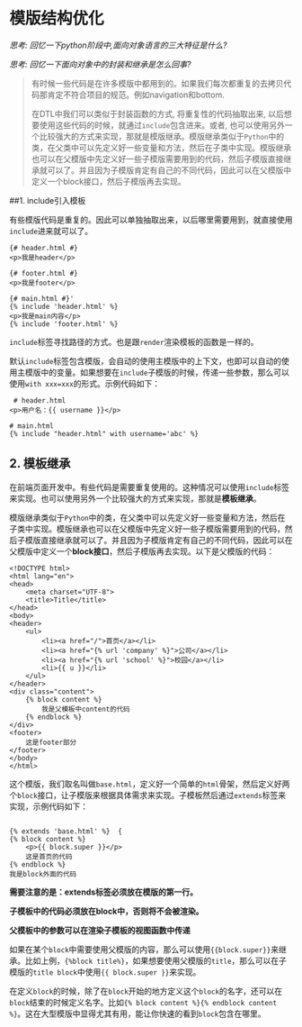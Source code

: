 # 模版结构优化

*思考: 回忆一下python阶段中,面向对象语言的三大特征是什么?*

*思考: 回忆一下面向对象中的封装和继承是怎么回事?*

> 有时候一些代码是在许多模版中都用到的。如果我们每次都重复的去拷贝代码那肯定不符合项目的规范。例如navigation和bottom.
>
> 在DTL中我们可以类似于封装函数的方式, 将重复性的代码抽取出来, 以后想要使用这些代码的时候，就通过`include`包含进来。或者, 也可以使用另外一个比较强大的方式来实现，那就是模版继承。模版继承类似于`Python`中的类，在父类中可以先定义好一些变量和方法，然后在子类中实现。模版继承也可以在父模版中先定义好一些子模版需要用到的代码，然后子模版直接继承就可以了。并且因为子模版肯定有自己的不同代码，因此可以在父模版中定义一个block接口，然后子模版再去实现。

##1. include引入模板

有些模版代码是重复的。因此可以单独抽取出来，以后哪里需要用到，就直接使用`include`进来就可以了。

```django
{# header.html #}
<p>我是header</p>

{# footer.html #}
<p>我是footer</p>

{# main.html #}'
{% include 'header.html' %}
<p>我是main内容</p>
{% include 'footer.html' %}
```

`include`标签寻找路径的方式。也是跟`render`渲染模板的函数是一样的。

默认`include`标签包含模版，会自动的使用主模版中的上下文，也即可以自动的使用主模版中的变量。如果想要在`include`子模版的时候，传递一些参数，那么可以使用`with xxx=xxx`的形式。示例代码如下：

```django
 # header.html
<p>用户名：{{ username }}</p>

# main.html
{% include "header.html" with username='abc' %}
```

## 2. 模板继承

在前端页面开发中。有些代码是需要重复使用的。这种情况可以使用`include`标签来实现。也可以使用另外一个比较强大的方式来实现，那就是**模板继承**。

模版继承类似于`Python`中的类，在父类中可以先定义好一些变量和方法，然后在子类中实现。模版继承也可以在父模版中先定义好一些子模版需要用到的代码，然后子模版直接继承就可以了。并且因为子模版肯定有自己的不同代码，因此可以在父模版中定义一个**block接口**，然后子模版再去实现。以下是父模版的代码：

```django
<!DOCTYPE html>
<html lang="en">
<head>
    <meta charset="UTF-8">
    <title>Title</title>
</head>
<body>
<header>
    <ul>
        <li><a href="/">首页</a></li>
        <li><a href="{% url 'company' %}">公司</a></li>
        <li><a href="{% url 'school' %}">校园</a></li>
        <li>{{ u }}</li>
    </ul>
</header>
<div class="content">
    {% block content %}
        我是父模板中content的代码
    {% endblock %}
</div>
<footer>
    这是footer部分
</footer>
</body>
</html>
```

这个模版，我们取名叫做`base.html`，定义好一个简单的`html`骨架，然后定义好两个`block`接口，让子模版来根据具体需求来实现。子模板然后通过`extends`标签来实现，示例代码如下：

```django

{% extends 'base.html' %}  {
{% block content %}
    <p>{{ block.super }}</p>
    这是首页的代码
{% endblock %}
我是block外面的代码
```

**需要注意的是：extends标签必须放在模版的第一行。**

**子模板中的代码必须放在block中，否则将不会被渲染。**

**父模板中的参数可以在渲染子模板的视图函数中传递**

如果在某个`block`中需要使用父模版的内容，那么可以使用`{{block.super}}`来继承。比如上例，`{%block title%}`，如果想要使用父模版的`title`，那么可以在子模版的`title block`中使用`{{ block.super }}`来实现。

在定义`block`的时候，除了在`block`开始的地方定义这个`block`的名字，还可以在`block`结束的时候定义名字。比如`{% block content %}{% endblock content %}`。这在大型模版中显得尤其有用，能让你快速的看到`block`包含在哪里。